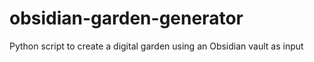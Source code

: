 # obsidian-garden-generator
Python script to create a digital garden using an Obsidian vault as input
